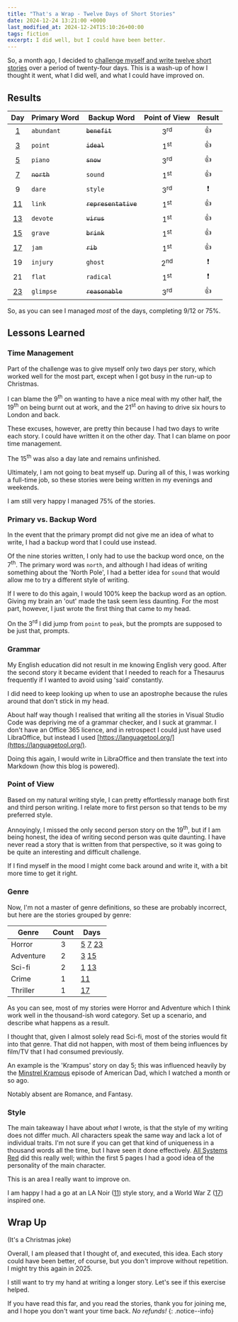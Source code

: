 ```yaml
---
title: "That's a Wrap - Twelve Days of Short Stories"
date: 2024-12-24 13:21:00 +0000
last_modified_at: 2024-12-24T15:10:26+00:00
tags: fiction
excerpt: I did well, but I could have been better.
---
```


So, a month ago, I decided to [challenge myself and write twelve short stories](2024-11-24-12-days-of-short-stories.md) over a period of twenty-four days.
This is a wash-up of how I thought it went, what I did well, and what I could have improved on.

## Results

| Day                                              | Primary Word | Backup Word          | Point of View  | Result        |
|:------------------------------------------------:|--------------|----------------------|:--------------:|:-------------:|
| [1](../_fiction/12-days-of-short-stories-1.md)   | `abundant`   | ~~`benefit`~~        | 3<sup>rd</sup> | :+1:          |
| [3](../_fiction/12-days-of-short-stories-3.md)   | `point`      | ~~`ideal`~~          | 1<sup>st</sup> | :+1:          |
| [5](../_fiction/12-days-of-short-stories-5.md)   | `piano`      | ~~`snow`~~           | 3<sup>rd</sup> | :+1:          |
| [7](../_fiction/12-days-of-short-stories-7.md)   | ~~`north`~~  | `sound`              | 1<sup>st</sup> | :+1:          |
| 9                                                | `dare`       | `style`              | 3<sup>rd</sup> | :exclamation: |
| [11](../_fiction/12-days-of-short-stories-11.md) | `link`       | ~~`representative`~~ | 1<sup>st</sup> | :+1:          |
| [13](../_fiction/12-days-of-short-stories-13.md) | `devote`     | ~~`virus`~~          | 1<sup>st</sup> | :+1:          |
| [15](../_fiction/12-days-of-short-stories-15.md) | `grave`      | ~~`brink`~~          | 1<sup>st</sup> | :+1:          |
| [17](../_fiction/12-days-of-short-stories-17.md) | `jam`        | ~~`rib`~~            | 1<sup>st</sup> | :+1:          |
| 19                                               | `injury`     | `ghost`              | 2<sup>nd</sup> | :exclamation: |
| 21                                               | `flat`       | `radical`            | 1<sup>st</sup> | :exclamation: |
| [23](../_fiction/12-days-of-short-stories-23.md) | `glimpse`    | ~~`reasonable`~~     | 3<sup>rd</sup> | :+1:          |

So, as you can see I managed _most_ of the days, completing 9/12 or 75%.

## Lessons Learned

### Time Management

Part of the challenge was to give myself only two days per story, which worked well for the most part, except when I got busy in the run-up to Christmas.

I can blame the 9<sup>th</sup> on wanting to have a nice meal with my other half, the 19<sup>th</sup> on being burnt out at work, and the 21<sup>st</sup> on having to drive six hours to London and back.

These excuses, however, are pretty thin because I had two days to write each story.
I could have written it on the other day.
That I can blame on poor time management.

The 15<sup>th</sup> was also a day late and remains unfinished.

Ultimately, I am not going to beat myself up.
During all of this, I was working a full-time job, so these stories were being written in my evenings and weekends.

I am still very happy I managed 75% of the stories.

### Primary vs. Backup Word

In the event that the primary prompt did not give me an idea of what to write, I had a backup word that I could use instead.

Of the nine stories written, I only had to use the backup word once, on the 7<sup>th</sup>.
The primary word was `north`, and although I had ideas of writing something about the 'North Pole', I had a better idea for `sound` that would allow me to try a different style of writing.

If I were to do this again, I would 100% keep the backup word as an option.
Giving my brain an 'out' made the task seem less daunting.
For the most part, however, I just wrote the first thing that came to my head.

On the 3<sup>rd</sup> I did jump from `point` to `peak`, but the prompts are supposed to be just that, prompts.

### Grammar

My English education did not result in me knowing English very good.
After the second story it became evident that I needed to reach for a Thesaurus frequently if I wanted to avoid using 'said' constantly.

I did need to keep looking up when to use an apostrophe because the rules around that don't stick in my head.

About half way though I realised that writing all the stories in Visual Studio Code was depriving me of a grammar checker, and I suck at grammar.
I don't have an Office 365 licence, and in retrospect I could just have used LibraOffice, but instead I used [https://languagetool.org/](https://languagetool.org/).

Doing this again, I would write in LibraOffice and then translate the text into Markdown (how this blog is powered).

### Point of View

Based on my natural writing style, I can pretty effortlessly manage both first and third person writing.
I relate more to first person so that tends to be my preferred style.

Annoyingly, I missed the only second person story on the 19<sup>th</sup>, but if I am being honest, the idea of writing second person was quite daunting.
I have never read a story that is written from that perspective, so it was going to be quite an interesting and difficult challenge.

If I find myself in the mood I might come back around and write it, with a bit more time to get it right.

### Genre

Now, I'm not a master of genre definitions, so these are probably incorrect, but here are the stories grouped by genre:

| Genre     | Count | Days                                                                                                                                           |
|-----------|:-----:|------------------------------------------------------------------------------------------------------------------------------------------------|
| Horror    | 3     | [5](../_fiction/12-days-of-short-stories-5.md) [7](../_fiction/12-days-of-short-stories-7.md) [23](../_fiction/12-days-of-short-stories-23.md) |
| Adventure | 2     | [3](../_fiction/12-days-of-short-stories-3.md) [15](../_fiction/12-days-of-short-stories-15.md)                                                |
| Sci-fi    | 2     | [1](../_fiction/12-days-of-short-stories-1.md) [13](../_fiction/12-days-of-short-stories-13.md)                                                |
| Crime     | 1     | [11](../_fiction/12-days-of-short-stories-11.md)                                                                                               |
| Thriller  | 1     | [17](../_fiction/12-days-of-short-stories-17.md)                                                                                               |

As you can see, most of my stories were Horror and Adventure which I think work well in the thousand-ish word category.
Set up a scenario, and describe what happens as a result.

I thought that, given I almost solely read Sci-fi, most of the stories would fit into that genre.
That did not happen, with most of them being influences by film/TV that I had consumed previously.

An example is the 'Krampus' story on day 5; this was influenced heavily by the [Minstrel Krampus](https://www.imdb.com/title/tt2543690/) episode of American Dad, which I watched a month or so ago.

Notably absent are Romance, and Fantasy.

### Style

The main takeaway I have about _what_ I wrote, is that the style of my writing does not differ much.
All characters speak the same way and lack a lot of individual traits.
I'm not sure if you can get that kind of uniqueness in a thousand words all the time, but I have seen it done effectively.
[All Systems Red](https://app.thestorygraph.com/books/0885d5f1-edc2-435f-b17c-7e881829dbc6) did this really well; within the first 5 pages I had a good idea of the personality of the main character.

This is an area I really want to improve on.

I am happy I had a go at an LA Noir ([11](../_fiction/12-days-of-short-stories-11.md)) style story, and a World War Z ([17](../_fiction/12-days-of-short-stories-17.md)) inspired one.

## Wrap Up

(It's a Christmas joke)

Overall, I am pleased that I thought of, and executed, this idea.
Each story could have been better, of course, but you don't improve without repetition.
I might try this again in 2025.

I still want to try my hand at writing a longer story.
Let's see if this exercise helped.

If you have read this far, and you read the stories, thank you for joining me, and I hope you don't want your time back.
_No refunds!_
{: .notice--info}
